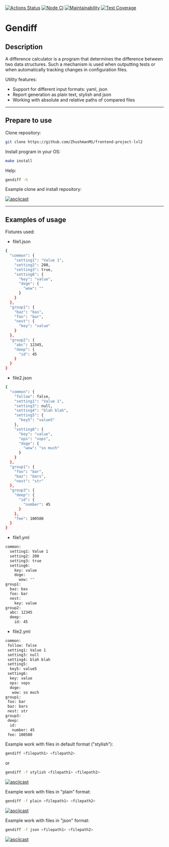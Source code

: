[![Actions Status](https://github.com/ZhushmanMS/frontend-project-lvl2/workflows/hexlet-check/badge.svg)](https://github.com/ZhushmanMS/frontend-project-lvl2/actions)
[![Node CI](https://github.com/ZhushmanMS/frontend-project-lvl2/workflows/Node%20CI/badge.svg)](https://github.com/ZhushmanMS/frontend-project-lvl2/actions)
[![Maintainability](https://api.codeclimate.com/v1/badges/885a61216d54f3b9c43b/maintainability)](https://codeclimate.com/github/ZhushmanMS/frontend-project-lvl2/maintainability)
[![Test Coverage](https://api.codeclimate.com/v1/badges/885a61216d54f3b9c43b/test_coverage)](https://codeclimate.com/github/ZhushmanMS/frontend-project-lvl2/test_coverage)

# Gendiff


## Description

A difference calculator is a program that determines the difference between two data structures. Such a mechanism is used when outputting tests or when automatically tracking changes in configuration files.

Utility features:

- Support for different input formats: yaml, json
- Report generation as plain text, stylish and json
- Working with absolute and relative paths of compared files

____


## Prepare to use

Clone repository:
```sh
git clone https://github.com/ZhushmanMS/frontend-project-lvl2

```

Install program in your OS:
```sh
make install
```

Help:
```sh
gendiff -h
```

Example clone and install repository:

[![asciicast](https://asciinema.org/a/Swckbph4dExJfwkCnh4mUmzmx.svg)](https://asciinema.org/a/Swckbph4dExJfwkCnh4mUmzmx)

____


## Examples of usage

Fixtures used:

- file1.json
```sh
{
  "common": {
    "setting1": "Value 1",
    "setting2": 200,
    "setting3": true,
    "setting6": {
      "key": "value",
      "doge": {
        "wow": ""
      }
    }
  },
  "group1": {
    "baz": "bas",
    "foo": "bar",
    "nest": {
      "key": "value"
    }
  },
  "group2": {
    "abc": 12345,
    "deep": {
      "id": 45
    }
  }
}
```

- file2.json
```sh
{
  "common": {
    "follow": false,
    "setting1": "Value 1",
    "setting3": null,
    "setting4": "blah blah",
    "setting5": {
      "key5": "value5"
    },
    "setting6": {
      "key": "value",
      "ops": "vops",
      "doge": {
        "wow": "so much"
      }
    }
  },
  "group1": {
    "foo": "bar",
    "baz": "bars",
    "nest": "str"
  },
  "group3": {
    "deep": {
      "id": {
        "number": 45
      }
    },
    "fee": 100500
  }
}
```

- file1.yml
```sh
common:
  setting1: Value 1
  setting2: 200
  setting3: true
  setting6:
    key: value
    doge:
      wow: ""
group1:
  baz: bas
  foo: bar
  nest:
    key: value
group2:
  abc: 12345
  deep:
    id: 45
```

- file2.yml
```sh
common: 
 follow: false
 setting1: Value 1
 setting3: null
 setting4: blah blah
 setting5: 
  key5: value5
 setting6: 
  key: value
  ops: vops
  doge: 
   wow: so much
group1: 
 foo: bar
 baz: bars
 nest: str
group3: 
 deep: 
  id: 
   number: 45
 fee: 100500
 ```

Example work with files in default format ("stylish"):

```sh
gendiff <filepath1> <filepath2>
```
or
```sh
gendiff -f stylish <filepath1> <filepath2>
```

[![asciicast](https://asciinema.org/a/U3iSM9sHtmKaBNrlqPjSCppr6.svg)](https://asciinema.org/a/U3iSM9sHtmKaBNrlqPjSCppr6)


Example work with files in "plain" format:

```sh
gendiff -f plain <filepath1> <filepath2>
```

[![asciicast](https://asciinema.org/a/5kr2zkK8HCN0noXT4VmcksFGE.svg)](https://asciinema.org/a/5kr2zkK8HCN0noXT4VmcksFGE)


Example work with files in "json" format:

```sh
gendiff -f json <filepath1> <filepath2>
```

[![asciicast](https://asciinema.org/a/m59J29Cb9d46dgkHYAURUwxFp.svg)](https://asciinema.org/a/m59J29Cb9d46dgkHYAURUwxFp)